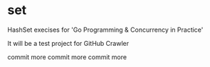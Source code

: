 set
===

HashSet execises for 'Go Programming & Concurrency in Practice'

It will be a test project for GitHub Crawler

commit more
commit more
commit more